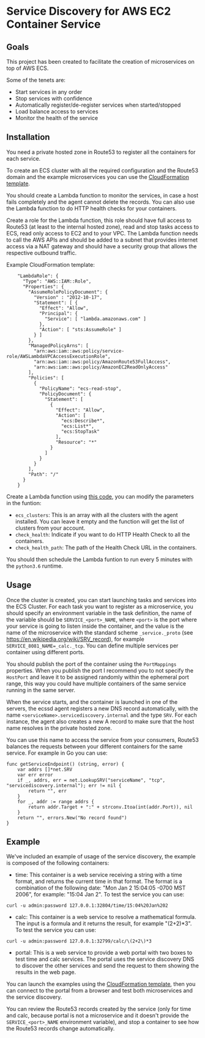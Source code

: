 # Service Discovery for AWS EC2 Container Service
## Goals
This project has been created to facilitate the creation of microservices on top of AWS ECS.

Some of the tenets are:

* Start services in any order
* Stop services with confidence
* Automatically register/de-register services when started/stopped
* Load balance access to services
* Monitor the health of the service

## Installation
You need a private hosted zone in Route53 to register all the containers for each service. 

To create an ECS cluster with all the required configuration and the Route53 domain and the example microservices you can use the [CloudFormation template](Service_Discovery_Using_DNS.template).

You should create a Lambda function to monitor the services, in case a host fails completely and the agent cannot delete the records. You can also use the Lambda function to do HTTP health checks for your containers.

Create a role for the Lambda function, this role should have full access to Route53 (at least to the internal hosted zone), read and stop tasks access to ECS, read only access to EC2 and to your VPC. The Lambda function needs to call the AWS APIs and should be added to a subnet that provides internet access via a NAT gateway and should have a security group that allows the respective outbound traffic.

Example CloudFormation template:
```
    "LambdaRole": {
      "Type": "AWS::IAM::Role",
      "Properties": {
        "AssumeRolePolicyDocument": {
          "Version" : "2012-10-17",
          "Statement": [ {
            "Effect": "Allow",
            "Principal": {
              "Service": [ "lambda.amazonaws.com" ]
            },
            "Action": [ "sts:AssumeRole" ]
          } ]
        },
        "ManagedPolicyArns": [
          "arn:aws:iam::aws:policy/service-role/AWSLambdaVPCAccessExecutionRole",
          "arn:aws:iam::aws:policy/AmazonRoute53FullAccess",
          "arn:aws:iam::aws:policy/AmazonEC2ReadOnlyAccess"
        ],
        "Policies": [
          {
            "PolicyName": "ecs-read-stop",
            "PolicyDocument": {
              "Statement": [
                {
                  "Effect": "Allow",
                  "Action": [
                    "ecs:Describe*",
                    "ecs:List*",
                    "ecs:StopTask"
                  ],
                  "Resource": "*"
                }
              ]
            }
          }
        ],
        "Path": "/"
      }
    }
```

Create a Lambda function using [this code](lambda_health_check.py), you can modify the parameters in the funtion:

* `ecs_clusters`: This is an array with all the clusters with the agent installed. You can leave it empty and the function will get the list of clusters from your account.
* `check_health`: Indicate if you want to do HTTP Health Check to all the containers.
* `check_health_path`: The path of the Health Check URL in the containers.

You should then schedule the Lambda funtion to run every 5 minutes with the `python3.6` runtime.

## Usage
Once the cluster is created, you can start launching tasks and services into the ECS Cluster. For each task you want to register as a microservice, you should specify an environment variable in the task definition, the name of the variable should be `SERVICE_<port>_NAME`, where `<port>` is the port where your service is going to listen inside the container, and the value is the name of the microservice with the standard scheme `_service._proto` (see https://en.wikipedia.org/wiki/SRV_record), for example `SERVICE_8081_NAME=_calc._tcp`. You can define multiple services per container using different ports.

You should publish the port of the container using the `PortMappings` properties. When you publish the port I recommend you to not specify the `HostPort` and leave it to be assigned randomly within the ephemeral port range, this way you could have multiple containers of the same service running in the same server.

When the service starts, and the container is launched in one of the servers, the ecssd agent registers a new DNS record automatically, with the name `<serviceName>.servicediscovery.internal` and the type `SRV`. For each instance, the agent also creates a new A record to make sure that the host name resolves in the private hosted zone.

You can use this name to access the service from your consumers, Route53 balances the requests between your different containers for the same service. For example in Go you can use:

```golang
func getServiceEndpoint() (string, error) {
	var addrs []*net.SRV
  	var err error
	if _, addrs, err = net.LookupSRV("serviceName", "tcp", "servicediscovery.internal"); err != nil {
		return "", err
	}
	for _, addr := range addrs {
		return addr.Target + ":" + strconv.Itoa(int(addr.Port)), nil
	}
	return "", errors.New("No record found")
}
```

## Example

We've included an example of usage of the service discovery, the example is composed of the following containers:

* time: This container is a web service receiving a string with a time format, and returns the current time in that format. The format is a combination of the following date: "Mon Jan 2 15:04:05 -0700 MST 2006", for example: "15:04 Jan 2".
To test the service you can use: 
```
curl -u admin:password 127.0.0.1:32804/time/15:04%20Jan%202
```
* calc: This container is a web service to resolve a mathematical formula. The input is a formula and it returns the result, for example "(2+2)*3". To test the service you can use:
```
curl -u admin:password 127.0.0.1:32799/calc/\(2+2\)*3
```
* portal: This is a web service to provide a web portal with two boxes to test time and calc services. The portal uses the service discovery DNS to discover the other services and send the request to them showing the results in the web page.

You can launch the examples using the [CloudFormation template](Service_Discovery_Using_DNS.template), then you can connect to the portal from a browser and test both microservices and the service discovery.

You can review the Route53 records created by the service (only for time and calc, because portal is not a microservice and it doesn't provide the `SERVICE_<port>_NAME` environment variable), and stop a container to see how the Route53 records change automatically.
